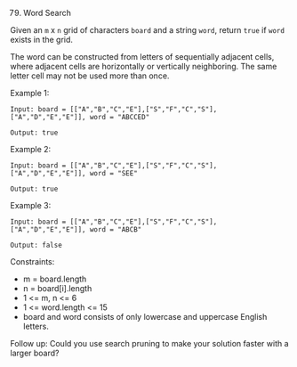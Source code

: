 79. Word Search
 
Given an `m` x `n` grid of characters `board` and a string `word`, return `true` if `word` exists in the grid.

The word can be constructed from letters of sequentially adjacent cells, where adjacent cells are horizontally or vertically neighboring. The same letter cell may not be used more than once.

Example 1:

    Input: board = [["A","B","C","E"],["S","F","C","S"],["A","D","E","E"]], word = "ABCCED"

    Output: true

Example 2:

    Input: board = [["A","B","C","E"],["S","F","C","S"],["A","D","E","E"]], word = "SEE"

    Output: true

Example 3:

    Input: board = [["A","B","C","E"],["S","F","C","S"],["A","D","E","E"]], word = "ABCB"

    Output: false
 

Constraints:

* m = board.length
* n = board[i].length
* 1 <= m, n <= 6
* 1 <= word.length <= 15
* board and word consists of only lowercase and uppercase English letters.
 

Follow up: Could you use search pruning to make your solution faster with a larger board?